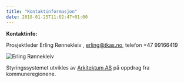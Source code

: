 ```yaml
---
title: "Kontaktinformasjon"
date: 2018-01-25T11:02:47+01:00
---
```


**Kontaktinfo:** 

Prosjektleder Erling Rønnekleiv , <erling@tkas.no>, telefon +47 99166419

![Erling Rønnekleiv](/images/erling_tkas_small.jpg)

Styringssystemet utvikles av <a href ="http://arkitektum.no" target="_blank">Arkitektum AS</a> på oppdrag fra kommuneregionene.